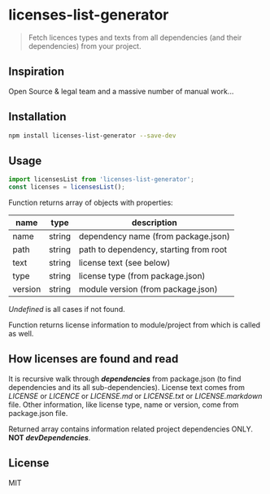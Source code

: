 # licenses-list-generator
> Fetch licences types and texts from all dependencies (and their dependencies) from your project. 

## Inspiration
Open Source & legal team and a massive number of manual work... 

## Installation
```sh
npm install licenses-list-generator --save-dev
```

## Usage
```javascript
import licensesList from 'licenses-list-generator';
const licenses = licensesList();
```

Function returns array of objects with properties:

name | type | description
---|---|---
name | string | dependency name (from package.json)
path | string| path to dependency, starting from root 
text | string| license text (see below)
type | string | license type (from package.json)
version | string | module version (from package.json)

*Undefined* is all cases if not found.

Function returns license information to module/project from which is called as well.

## How licenses are found and read
It is recursive walk through __*dependencies*__ from package.json (to find dependencies and its all sub-dependencies). 
License text comes from *LICENSE* or *LICENCE* or *LICENSE.md* or *LICENSE.txt* or *LICENSE.markdown* file.
Other information, like license type, name or version, come from package.json file.


Returned array contains information related project dependencies ONLY. 
__NOT *devDependencies*__.

## License
MIT
